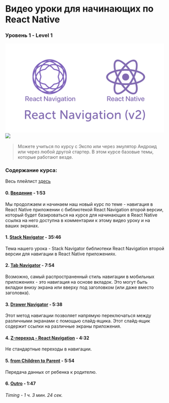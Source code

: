 #  Bидео уроки для начинающих по React Native 
### Уровень 1 - Level 1 

<img src="./cover.png">
<img src="./reactnavigaton.gif" >

> Можете учиться по курсу с Экспо или через эмулятор Андроид или через любой другой стартер. В этом курсе базовые темы, которые работают везде.

### Содержание курса:

Весь плейлист [здесь](https://www.youtube.com/watch?v=6Qnc96d_djk&list=PLth6QPteH5gvv0lVnSQcINI3f8wx-5MsN)

#### 0. [Введение](https://youtu.be/6Qnc96d_djk) - 1:53
Мы продолжаем и начинаем наш новый курс по теме - навигация в React Native приложении с библиотекой React Navigation второй версии, который будет базироваться на курсе для начинающих в React Native ссылка на него доступна в комментарии к этому видео уроку и на ваших экранах.

#### 1. [Stack Navigator](https://youtu.be/jkUUR-Ru2Qs) - 35:46
Тема нашего урока - Stack Navigator библиотеки React Navigation второй версии для навигации в React Native приложениях.

#### 2. [Tab Navigator](https://youtu.be/P_jV8qCjRlg) - 7:54
Возможно, самый распространенный стиль навигации в мобильных приложениях - это навигация на основе вкладок. Это могут быть вкладки внизу экрана или вверху под заголовком (или даже вместо заголовка).

#### 3. [Drawer Navigator](https://youtu.be/x1BkWHncx10) - 5:38
Этот метод навигации позволяет напрямую переключаться между различными экранами с помощью слайд-ящика. Этот слайд-ящик содержит ссылки на различные экраны приложения.

#### 4. [Z-переход - React Navigation](https://youtu.be/pvbtcorKX3U) - 4:32
Не стандартные переходы в навигации.

#### 5. [from Children to Parent](https://youtu.be/OnudmpxY6nU) - 5:54
Передача данных от ребенка к родителю.

#### 6. [Outro](https://youtu.be/ruFyk3cds34) - 1:47


###### Timing - 1 ч. 3 мин. 24 сек.
